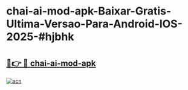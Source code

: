 # chai-ai-mod-apk-Baixar-Gratis-Ultima-Versao-Para-Android-IOS-2025-#hjbhk

# <h2><a href="https://ainizakaria.my?title=chai-ai-mod-apk&ref=25M">🔗👉 🔴 chai-ai-mod-apk</a></h2>

[![acn](https://github.com/user-attachments/assets/0f9c940e-d8b0-45ae-aac7-cd30a18b3e1c)](https://ainizakaria.my?title=chai-ai-mod-apk&ref=25M)

